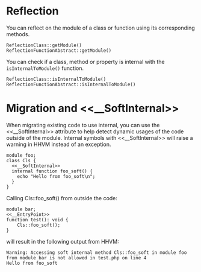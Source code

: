 # Reflection

You can reflect on the module of a class or function using its corresponding methods.

```
ReflectionClass::getModule()
ReflectionFunctionAbstract::getModule() 
```

You can check if a class, method or property is internal with the `isInternalToModule()` function.

```
ReflectionClass::isInternalToModule()
ReflectionFunctionAbstract::isInternalToModule()
```

# Migration and <<__SoftInternal>>
When migrating existing code to use internal, you can use the <<__SoftInternal>> attribute to help detect dynamic usages of the code outside of the module. 
Internal symbols with <<__SoftInternal>> will raise a warning in HHVM instead of an exception.

```hack
module foo;
class Cls {
  <<__SoftInternal>>
  internal function foo_soft() {
    echo "Hello from foo_soft\n";
  }
}
```

Calling Cls::foo_soft() from outside the code:
```hack
module bar;
<<__EntryPoint>>
function test(): void {
    Cls::foo_soft();
}
```
will result in the following output from HHVM:
```
Warning: Accessing soft internal method Cls::foo_soft in module foo from module bar is not allowed in test.php on line 4
Hello from foo_soft
```
